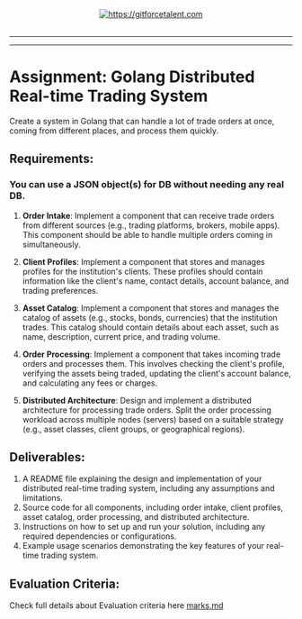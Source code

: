 <div align="center">
	<a target="_blank" href="https://gitforcetalent.com">
        <picture>
            <source media="(prefers-color-scheme: dark)" srcset="https://gitforcetalent.com/_next/image?url=%2Fimages%2Flogo-light.png&w=1920&q=75">
            <source media="(prefers-color-scheme: light)" srcset="https://gitforcetalent.com/_next/image?url=%2Fimages%2Flogo.png&w=1920&q=75">
            <img alt="https://gitforcetalent.com" src="https://gitforcetalent.com/_next/image?url=%2Fimages%2Flogo.png">
        </picture>
	</a>
    <br />
    <br />
</div>

---

---

# Assignment: Golang Distributed Real-time Trading System

Create a system in Golang that can handle a lot of trade orders at once, coming from different places, and process them quickly.

## Requirements:

### You can use a JSON object(s) for DB without needing any real DB.

1. **Order Intake**: Implement a component that can receive trade orders from different sources (e.g., trading platforms, brokers, mobile apps). This component should be able to handle multiple orders coming in simultaneously.

2. **Client Profiles**: Implement a component that stores and manages profiles for the institution's clients. These profiles should contain information like the client's name, contact details, account balance, and trading preferences.

3. **Asset Catalog**: Implement a component that stores and manages the catalog of assets (e.g., stocks, bonds, currencies) that the institution trades. This catalog should contain details about each asset, such as name, description, current price, and trading volume.

4. **Order Processing**: Implement a component that takes incoming trade orders and processes them. This involves checking the client's profile, verifying the assets being traded, updating the client's account balance, and calculating any fees or charges.

5. **Distributed Architecture**: Design and implement a distributed architecture for processing trade orders. Split the order processing workload across multiple nodes (servers) based on a suitable strategy (e.g., asset classes, client groups, or geographical regions).

## Deliverables:

1. A README file explaining the design and implementation of your distributed real-time trading system, including any assumptions and limitations.
2. Source code for all components, including order intake, client profiles, asset catalog, order processing, and distributed architecture.
3. Instructions on how to set up and run your solution, including any required dependencies or configurations.
4. Example usage scenarios demonstrating the key features of your real-time trading system.

## Evaluation Criteria:

Check full details about Evaluation criteria here [marks.md](MARKS.md)
